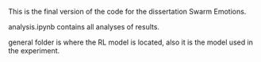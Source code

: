 This is the final version of the code for the dissertation Swarm Emotions.

analysis.ipynb contains all analyses of results.

general folder is where the RL model is located, also it is the model used in the experiment.
